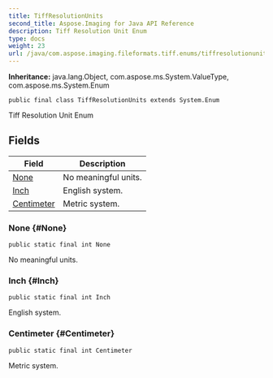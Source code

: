 ```yaml
---
title: TiffResolutionUnits
second_title: Aspose.Imaging for Java API Reference
description: Tiff Resolution Unit Enum
type: docs
weight: 23
url: /java/com.aspose.imaging.fileformats.tiff.enums/tiffresolutionunits/
---
```

**Inheritance:**
java.lang.Object, com.aspose.ms.System.ValueType, com.aspose.ms.System.Enum
```
public final class TiffResolutionUnits extends System.Enum
```

Tiff Resolution Unit Enum
## Fields

| Field | Description |
| --- | --- |
| [None](#None) | No meaningful units. |
| [Inch](#Inch) | English system. |
| [Centimeter](#Centimeter) | Metric system. |
### None {#None}
```
public static final int None
```


No meaningful units.

### Inch {#Inch}
```
public static final int Inch
```


English system.

### Centimeter {#Centimeter}
```
public static final int Centimeter
```


Metric system.

